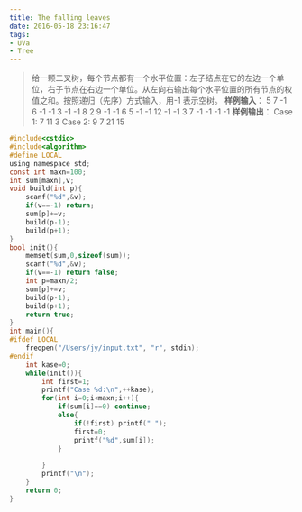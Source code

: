 ```yaml
---
title: The falling leaves
date: 2016-05-18 23:16:47
tags: 
- UVa
- Tree
---
```

> 给一颗二叉树，每个节点都有一个水平位置：左子结点在它的左边一个单位，右子节点在右边一个单位。从左向右输出每个水平位置的所有节点的权值之和。按照递归（先序）方式输入，用-1 表示空树。
**样例输入**：
5 7 -1 6 -1 -1 3 -1 -1
8 2 9 -1 -1 6 5 -1 -1 12 -1 -1 3 7 -1 -1 -1 -1
**样例输出**：
Case 1:
7 11 3
Case 2:
9 7 21 15

<!--more-->

```c
#include<cstdio>
#include<algorithm>
#define LOCAL
using namespace std;
const int maxn=100;
int sum[maxn],v;
void build(int p){
    scanf("%d",&v);
    if(v==-1) return;
    sum[p]+=v;
    build(p-1);
    build(p+1);
}
bool init(){
    memset(sum,0,sizeof(sum));
    scanf("%d",&v);
    if(v==-1) return false;
    int p=maxn/2;
    sum[p]+=v;
    build(p-1);
    build(p+1);
    return true;
}
int main(){
#ifdef LOCAL
    freopen("/Users/jy/input.txt", "r", stdin);
#endif
    int kase=0;
    while(init()){
        int first=1;
        printf("Case %d:\n",++kase);
        for(int i=0;i<maxn;i++){
            if(sum[i]==0) continue;
            else{
                if(!first) printf(" ");
                first=0;
                printf("%d",sum[i]);
            }
            
        }
        printf("\n");
    }
    return 0;
}
```